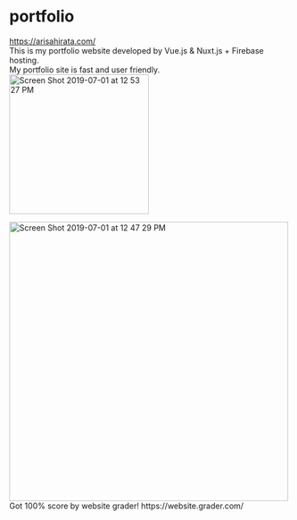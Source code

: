 # portfolio
https://arisahirata.com/<br>
This is my portfolio website developed by Vue.js & Nuxt.js + Firebase hosting.<br>
My portfolio site is fast and user friendly.<br>
<img width="250" alt="Screen Shot 2019-07-01 at 12 53 27 PM" src="https://user-images.githubusercontent.com/32582917/60462891-641b7e80-9bff-11e9-9b3f-17ec5595acc4.png">



<img width="500" alt="Screen Shot 2019-07-01 at 12 47 29 PM" src="https://user-images.githubusercontent.com/32582917/60462626-ac866c80-9bfe-11e9-972a-8e210285fe4d.png">
<br>
Got 100% score by website grader! https://website.grader.com/

